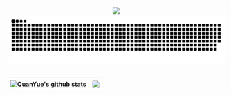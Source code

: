 <div align="center">
  <!-- dynamic typing effect 动态打字效果 -->
  <div>
    <a href="https://github.com/yuequanfighting">
      <img src="https://readme-typing-svg.demolab.com?font=Fira+Code&pause=1000&width=435&lines=Hello,I'm Quan Yue." />
    </a>
  </div>

  <!-- 贪吃蛇代码 -->
  
<picture>
  <source media="(prefers-color-scheme: dark)" srcset="https://raw.githubusercontent.com/yuequanfighting/yuequanfighting/output/github-contribution-grid-snake-dark.svg">
  <source media="(prefers-color-scheme: light)" srcset="https://raw.githubusercontent.com/yuequanfighting/yuequanfighting/output/github-contribution-grid-snake.svg">
  <img alt="github contribution grid snake animation" src="https://raw.githubusercontent.com/yuequanfighting/yuequanfighting/output/github-contribution-grid-snake.svg">
</picture>

 <!-- for beauty 留个空行好看点 -->
  <div>&nbsp;</div>

  
</div>


| <a href="https://github.com/yuequanfighting"><img align="center" src="https://github-readme-stats.vercel.app/api?username=yuequanfighting&show_icons=true&include_all_commits=true&theme=buefy&hide_border=true" alt="QuanYue's github stats" /></a> | <a href="https://github.com/yuequanfighting"><img align="center" src="https://github-readme-stats.vercel.app/api/top-langs/?username=yuequanfighting&layout=compact&theme=buefy&hide_border=true" /></a> |
| ------------- | ------------- |
